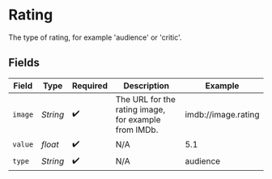 # Rating

The type of rating, for example 'audience' or 'critic'.


## Fields

| Field                                                | Type                                                 | Required                                             | Description                                          | Example                                              |
| ---------------------------------------------------- | ---------------------------------------------------- | ---------------------------------------------------- | ---------------------------------------------------- | ---------------------------------------------------- |
| `image`                                              | *String*                                             | :heavy_check_mark:                                   | The URL for the rating image, for example from IMDb. | imdb://image.rating                                  |
| `value`                                              | *float*                                              | :heavy_check_mark:                                   | N/A                                                  | 5.1                                                  |
| `type`                                               | *String*                                             | :heavy_check_mark:                                   | N/A                                                  | audience                                             |